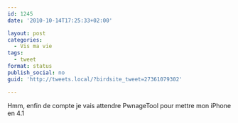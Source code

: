 ```yaml
---
id: 1245
date: '2010-10-14T17:25:33+02:00'

layout: post
categories:
  - Vis ma vie
tags:
  - tweet
format: status
publish_social: no
guid: 'http://tweets.local/?birdsite_tweet=27361079302'

---
```


Hmm, enfin de compte je vais attendre PwnageTool pour mettre mon iPhone en 4.1